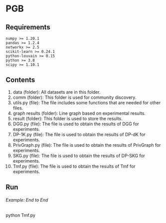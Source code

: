 # PGB
## Requirements
```
numpy >= 1.20.1
pandas >= 1.2.4
networkx >= 2.5
scikit-learn >= 0.24.1
python-louvain >= 0.15
python >= 3.8
scipy >= 1.10.1
```

## Contents
1. data (folder): All datasets are in this folder.
2. comm (folder): This folder is used for community discovery.
3. utils.py (file): The file includes some functions that are needed for other files.
4. graph results (folder): Line graph based on experimental results.
5. result (folder): This folder is used to store the results.
6. DGG.py (file): The file is used to obtain the results of DGG for experiments.
7. DP-1K.py (file): The file is used to obtain the results of DP-dK for experiments.
8. PrivGraph.py (file): The file is used to obtain the results of PrivGraph for experiments.
9. SKG.py (file): The file is used to obtain the results of DP-SKG for experiments.
10. Tmf.py (file): The file is used to obtain the results of Tmf for experiments.

## Run
###### Example: End to End ######
python Tmf.py